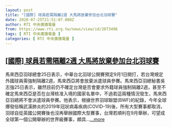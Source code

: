 ```yaml
---
layout: post
title: "[國際] 球員若需隔離2週 大馬將放棄參加台北羽球賽"
date: 2020-07-25T21:51:07.000Z
author: RTI 中央廣播電臺
from: https://www.rti.org.tw/news/view/id/2073496
tags: [ RTI 中央廣播電臺 ]
categories: [ RTI 中央廣播電臺 ]
---
```

<!--1595713867000-->
[[國際] 球員若需隔離2週 大馬將放棄參加台北羽球賽](https://www.rti.org.tw/news/view/id/2073496)
------

<div>
馬來西亞羽球總會25日表示，中華台北羽球公開賽預定9月1日開打，若台灣規定外國球員需強制隔離2週，馬來西亞將會放棄派遣球員參賽。馬來西亞羽總秘書吳志強25日表示，雖然目前仍不確定台灣是否會要求外籍球員強制隔離2週，甚至不確定馬來西亞是否在台灣核准入境的國家名單中，不過若這兩種情況發生，馬來西亞羽總將不會派遣球員參賽。他表示，根據世界羽球聯盟(BWF)的紀錄，今年全球爆發俗稱武漢肺炎的2019年冠狀病毒疾病(COVID-19)後，所有大型賽事都取消，羽球自從英國公開賽後也沒再舉辦國際大型賽事，台灣若順利在9月舉辦，可望成全球第一個公開舉辦的世界級賽事，頗具...<a target="_blank" href="https://www.rti.org.tw/news/view/id/2073496">...more</a>
</div>
